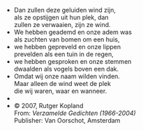 - Dan zullen deze geluiden wind zijn,  
  als ze opstijgen uit hun plek, dan  
  zullen ze verwaaien, zijn ze wind.
- We hebben geademd en onze adem was  
  als zuchten van bomen om een huis,
- we hebben gepreveld en onze lippen  
  prevelden als een tuin in de regen,
- we hebben gesproken en onze stemmen  
  dwaalden als vogels boven een dak.
- Omdat wij onze naam wilden vinden.  
  Maar alleen de wind weet de plek  
  die wij waren, waar en wanneer.
-
- © 2007, Rutger Kopland  
  From: _Verzamelde Gedichten (1966-2004)_  
  Publisher: Van Oorschot, Amsterdam
